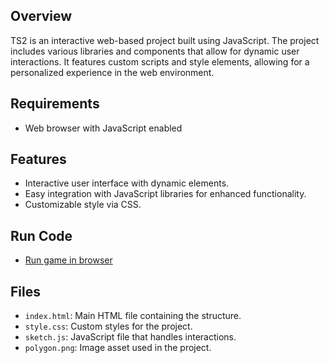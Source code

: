 ## Overview

TS2 is an interactive web-based project built using JavaScript. The project includes various libraries and components that allow for dynamic user interactions. It features custom scripts and style elements, allowing for a personalized experience in the web environment.

## Requirements

- Web browser with JavaScript enabled

## Features

- Interactive user interface with dynamic elements.
- Easy integration with JavaScript libraries for enhanced functionality.
- Customizable style via CSS.

## Run Code
- [Run game in browser](https://kingqwerty6259.github.io/TS2)

## Files

- `index.html`: Main HTML file containing the structure.
- `style.css`: Custom styles for the project.
- `sketch.js`: JavaScript file that handles interactions.
- `polygon.png`: Image asset used in the project.

